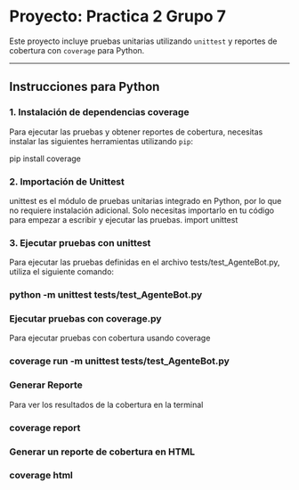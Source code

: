 # Proyecto: Practica 2 Grupo 7

Este proyecto incluye pruebas unitarias utilizando `unittest` y reportes de cobertura con `coverage` para Python.

---

## Instrucciones para Python

### 1. Instalación de dependencias coverage


Para ejecutar las pruebas y obtener reportes de cobertura, necesitas instalar las siguientes herramientas utilizando `pip`:

pip install coverage
### 2. Importación de Unittest
unittest es el módulo de pruebas unitarias integrado en Python, por lo que no requiere instalación adicional. Solo necesitas importarlo en tu código para empezar a escribir y ejecutar las pruebas.
 import unittest

### 3. Ejecutar pruebas con unittest
Para ejecutar las pruebas definidas en el archivo tests/test_AgenteBot.py, utiliza el siguiente comando:
### python -m unittest tests/test_AgenteBot.py

### Ejecutar pruebas con coverage.py
Para ejecutar pruebas con cobertura usando coverage
### coverage run -m unittest tests/test_AgenteBot.py

### Generar Reporte
Para ver los resultados de la cobertura en la terminal
### coverage report
### Generar un reporte de cobertura en HTML
### coverage html

